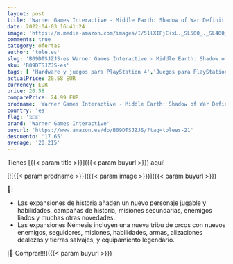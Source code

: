 ```yaml
---
layout: post
title: 'Warner Games Interactive - Middle Earth: Shadow of War Definitive Edition  Playstation 4 '
date: 2022-04-03 16:41:24
image: 'https://m.media-amazon.com/images/I/51lXIFjE+xL._SL500_._SL400_.jpg'
comments: true
category: ofertas
author: 'tole.es'
slug: 'B09DTSJZJS-es Warner Games Interactive - Middle Earth: Shadow of War...'
sku: 'B09DTSJZJS-es'
tags: [ 'Hardware y juegos para PlayStation 4','Juegos para PlayStation 4','Videojuegos','playstation','warner games interactive', ]
actualPrice: 20.58 EUR
currency: EUR
price: 20.58
comparePrice: 24.99 EUR
prodname: 'Warner Games Interactive - Middle Earth: Shadow of War Definitive Edition  Playstation 4 '
country: 'es'
flag: '🇪🇸'
brand: 'Warner Games Interactive'
buyurl: 'https://www.amazon.es/dp/B09DTSJZJS/?tag=tolees-21'
descuento: '17.65'
average: '20.215'
---
```


Tienes [{{< param title >}}]({{< param buyurl >}}) aqui!

[![{{< param prodname >}}]({{< param image >}})]({{< param buyurl >}})

🔎:

- Las expansiones de historia añaden un nuevo personaje jugable y habilidades, campañas de historia, misiones secundarias, enemigos liados y muchas otras novedades.
- Las expansiones Némesis incluyen una nueva tribu de orcos con nuevos enemigos, seguidores, misiones, habilidades, armas, alizaciones dealezas y tierras salvajes, y equipamiento legendario.

[🛒 Comprar!!!]({{< param buyurl >}})
